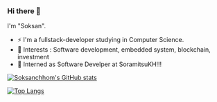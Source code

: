 ### Hi there 👋

I'm "Soksan". 
- ⚡ I'm a fullstack-developer studying in Computer Science.
- 🔭 Interests : Software development, embedded system, blockchain, investment
- 💼 Interned as Software Develper at SoramitsuKH!!!

[![Soksanchhom's GitHub stats](https://github-readme-stats.vercel.app/api?username=soksanchhom&show_icons=true&theme=radical)](https://github.com/anuraghazra/github-readme-stats)

[![Top Langs](https://github-readme-stats.vercel.app/api/top-langs/?username=soksanchhom&layout=compact&theme=tokyonight)](https://github.com/anuraghazra/github-readme-stats)


